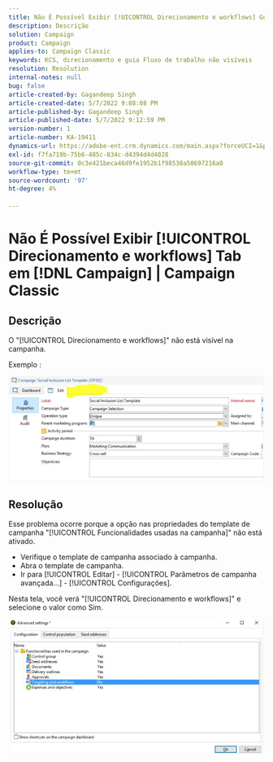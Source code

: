 ```yaml
---
title: Não É Possível Exibir [!UICONTROL Direcionamento e workflows] Guia no Campaign | Campaign Classic
description: Descrição
solution: Campaign
product: Campaign
applies-to: Campaign Classic
keywords: KCS, direcionamento e guia Fluxo de trabalho não visíveis
resolution: Resolution
internal-notes: null
bug: false
article-created-by: Gagandeep Singh
article-created-date: 5/7/2022 9:08:08 PM
article-published-by: Gagandeep Singh
article-published-date: 5/7/2022 9:12:59 PM
version-number: 1
article-number: KA-19411
dynamics-url: https://adobe-ent.crm.dynamics.com/main.aspx?forceUCI=1&pagetype=entityrecord&etn=knowledgearticle&id=27056eca-49ce-ec11-a7b5-00224809c196
exl-id: f7fa719b-75b6-485c-834c-d4394d4d4028
source-git-commit: 0c3e421beca46d9fe1952b1f98538a50697216a0
workflow-type: tm+mt
source-wordcount: '97'
ht-degree: 4%

---
```


# Não É Possível Exibir [!UICONTROL Direcionamento e workflows] Tab em [!DNL Campaign] | Campaign Classic

## Descrição

O &quot;[!UICONTROL Direcionamento e workflows]&quot; não está visível na campanha.

Exemplo : 

![](assets/___6bf24a6c-4ace-ec11-a7b5-00224809c196___.png)

## Resolução


Esse problema ocorre porque a opção nas propriedades do template de campanha &quot;[!UICONTROL Funcionalidades usadas na campanha]&quot; não está ativado.



- Verifique o template de campanha associado à campanha.
- Abra o template de campanha.
- Ir para [!UICONTROL Editar] - [!UICONTROL Parâmetros de campanha avançada...] - [!UICONTROL Configurações].




Nesta tela, você verá &quot;[!UICONTROL Direcionamento e workflows]&quot; e selecione o valor como Sim.



![](assets/f184a935-4ace-ec11-a7b5-00224809c196.png)

